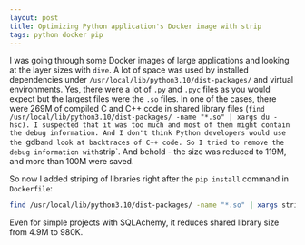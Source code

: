 ```yaml
---
layout: post
title: Optimizing Python application's Docker image with strip
tags: python docker pip
---
```


I was going through some Docker images of large applications and looking at the layer sizes with `dive`. A lot of space was used by installed dependencies under `/usr/local/lib/python3.10/dist-packages/` and virtual environments. Yes, there were a lot of `.py` and `.pyc` files as you would expect but the largest files were the `.so` files. In one of the cases, there were 269M of compiled C and C++ code in shared library files (`find /usr/local/lib/python3.10/dist-packages/ -name "*.so" | xargs du -hsc). I suspected that it was too much and most of them might contain the debug information. And I don't think Python developers would use the `gdb` and look at backtraces of C++ code. So I tried to remove the debug information with `strip`.  And behold - the size was reduced to 119M, and more than 100M were saved.

So now I added striping of libraries right after the `pip install` command in `Dockerfile`:

```bash
find /usr/local/lib/python3.10/dist-packages/ -name "*.so" | xargs strip
```

Even for simple projects with SQLAchemy, it reduces shared library size from 4.9M to 980K. 
